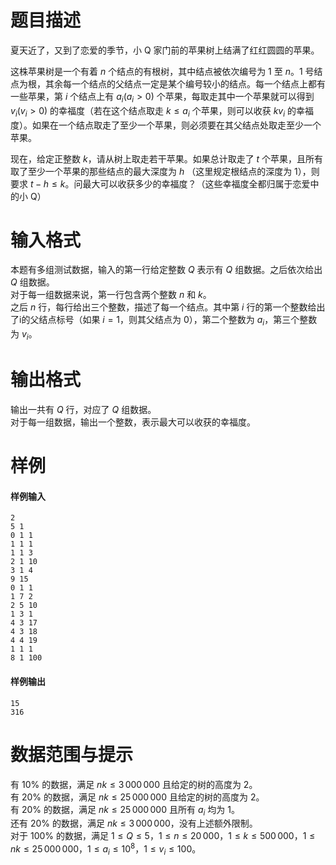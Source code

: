 
# 题目描述

夏天近了，又到了恋爱的季节，小 Q 家门前的苹果树上结满了红红圆圆的苹果。

这株苹果树是一个有着 $n$ 个结点的有根树，其中结点被依次编号为 $1$ 至 $n$。$1$ 号结点为根，其余每一个结点的父结点一定是某个编号较小的结点。每一个结点上都有一些苹果，第 $i$ 个结点上有 $a_i (a_i > 0)$ 个苹果，每取走其中一个苹果就可以得到 $v_i (v_i > 0)$ 的幸福度（若在这个结点取走 $k \leq a_i$ 个苹果，则可以收获 $kv_i$ 的幸福度）。如果在一个结点取走了至少一个苹果，则必须要在其父结点处取走至少一个苹果。

现在，给定正整数 $k$，请从树上取走若干苹果。如果总计取走了 $t$ 个苹果，且所有取了至少一个苹果的那些结点的最大深度为 $h$ （这里规定根结点的深度为 $1$），则要求 $t − h \leq k$。问最大可以收获多少的幸福度？（这些幸福度全都归属于恋爱中的小 Q）

# 输入格式

本题有多组测试数据，输入的第一行给定整数 $Q$ 表示有 $Q$ 组数据。之后依次给出 $Q$ 组数据。  
对于每一组数据来说，第一行包含两个整数 $n$ 和 $k$。  
之后 $n$ 行，每行给出三个整数，描述了每一个结点。其中第 $i$ 行的第一个整数给出了i的父结点标号（如果 $i = 1$，则其父结点为 $0$），第二个整数为 $a_i$，第三个整数为 $v_i$。

# 输出格式

输出一共有 $Q$ 行，对应了 $Q$ 组数据。  
对于每一组数据，输出一个整数，表示最大可以收获的幸福度。

# 样例

#### 样例输入
```plain
2
5 1
0 1 1
1 1 1
1 1 3
2 1 10
3 1 4
9 15
0 1 1
1 7 2
2 5 10
1 3 1
4 3 17
4 3 18
4 4 19
1 1 1
8 1 100
```

#### 样例输出
```plain
15
316
```

# 数据范围与提示

有 $10\%$ 的数据，满足 $nk \leq 3\,000\,000$ 且给定的树的高度为 $2$。  
有 $20\%$ 的数据，满足 $nk \leq 25\,000\,000$ 且给定的树的高度为 $2$。  
有 $20\%$ 的数据，满足 $nk \leq 25\,000\,000$ 且所有 $a_i$ 均为 $1$。  
还有 $20\%$ 的数据，满足 $nk \leq 3\,000\,000$，没有上述额外限制。  
对于 $100\%$ 的数据，满足 $1 \leq Q \leq 5$，$1 \leq n \leq 20\,000$，$1 \leq k \leq 500\,000$，$1 \leq nk \leq 25\,000\,000$，$1 \leq a_i \leq 10^8$，$1 \leq v_i 
 \leq 100$。

